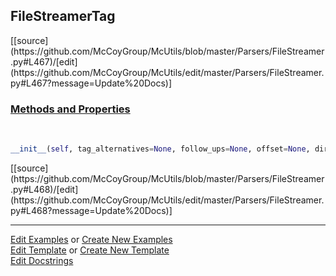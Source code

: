 ## <a id="McUtils.Parsers.FileStreamer.FileStreamerTag">FileStreamerTag</a> 
<div class="docs-source-link" markdown="1">
[[source](https://github.com/McCoyGroup/McUtils/blob/master/Parsers/FileStreamer.py#L467)/[edit](https://github.com/McCoyGroup/McUtils/edit/master/Parsers/FileStreamer.py#L467?message=Update%20Docs)]
</div>



<div class="collapsible-section">
 <div class="collapsible-section collapsible-section-header" markdown="1">
 
### <a class="collapse-link" data-toggle="collapse" href="#methods">Methods and Properties</a> <a class="float-right" data-toggle="collapse" href="#methods"><i class="fa fa-chevron-down"></i></a>

 </div>
 <div class="collapsible-section collapsible-section-body collapse" id="methods" markdown="1">

<a id="McUtils.Parsers.FileStreamer.FileStreamerTag.__init__" class="docs-object-method">&nbsp;</a> 
```python
__init__(self, tag_alternatives=None, follow_ups=None, offset=None, direction='forward', skip_tag=True, seek=True): 
```
<div class="docs-source-link" markdown="1">
[[source](https://github.com/McCoyGroup/McUtils/blob/master/Parsers/FileStreamer.py#L468)/[edit](https://github.com/McCoyGroup/McUtils/edit/master/Parsers/FileStreamer.py#L468?message=Update%20Docs)]
</div>

 </div>
</div>




___

[Edit Examples](https://github.com/McCoyGroup/McUtils/edit/gh-pages/ci/examples/McUtils/Parsers/FileStreamer/FileStreamerTag.md) or 
[Create New Examples](https://github.com/McCoyGroup/McUtils/new/gh-pages/?filename=ci/examples/McUtils/Parsers/FileStreamer/FileStreamerTag.md) <br/>
[Edit Template](https://github.com/McCoyGroup/McUtils/edit/gh-pages/ci/docs/McUtils/Parsers/FileStreamer/FileStreamerTag.md) or 
[Create New Template](https://github.com/McCoyGroup/McUtils/new/gh-pages/?filename=ci/docs/templates/McUtils/Parsers/FileStreamer/FileStreamerTag.md) <br/>
[Edit Docstrings](https://github.com/McCoyGroup/McUtils/edit/master/Parsers/FileStreamer.py#L467?message=Update%20Docs)